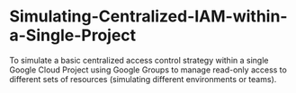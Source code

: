# Simulating-Centralized-IAM-within-a-Single-Project
To simulate a basic centralized access control strategy within a single Google Cloud Project using Google Groups to manage read-only access to different sets of resources (simulating different environments or teams).
